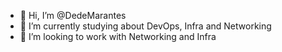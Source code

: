 - 👋 Hi, I’m @DedeMarantes
- 🌱 I’m currently studying about DevOps, Infra and Networking
- 💞️ I’m looking to work with Networking and Infra

<!---
DedeMarantes/DedeMarantes is a ✨ special ✨ repository because its `README.md` (this file) appears on your GitHub profile.
You can click the Preview link to take a look at your changes.
--->
